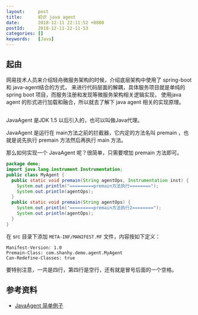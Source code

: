 ```yaml
---
layout:     post
title:      初识 java agent
date:       2018-12-11 22:11:52 +0800
postId:     2018-12-11-22-11-53
categories: []
keywords:   [Java]
---
```


## 起由

网易技术人员来介绍轻舟微服务架构的时候，介绍底层架构中使用了 spring-boot 和 java-agent结合的方式，
来进行代码层面的解耦，具体服务项目就是单纯的spring boot 项目，而服务注册和发现等微服务架构相关逻辑实现，
使用java agent 的形式进行加载和融合，所以就去了解下 java agent 相关的实现原理。

## 

JavaAgent 是JDK 1.5 以后引入的，也可以叫做Java代理。

JavaAgent 是运行在 main方法之前的拦截器，它内定的方法名叫 premain ，也就是说先执行 premain 方法然后再执行 main 方法。

那么如何实现一个 JavaAgent 呢？很简单，只需要增加 premain 方法即可。

```java
package demo;
import java.lang.instrument.Instrumentation;
public class MyAgent {
  public static void premain(String agentOps, Instrumentation inst) {
    System.out.println("=========premain方法执行========");
    System.out.println(agentOps);
  }
  public static void premain(String agentOps) {
    System.out.println("=========premain方法执行2========");
    System.out.println(agentOps);
  }
}
```

在 src 目录下添加 `META-INF/MANIFEST.MF` 文件，内容按如下定义：
```log
Manifest-Version: 1.0
Premain-Class: com.shanhy.demo.agent.MyAgent
Can-Redefine-Classes: true

```
要特别注意，一共是四行，第四行是空行，还有就是冒号后面的一个空格。



## 参考资料

* [JavaAgent 简单例子](https://blog.csdn.net/catoop/article/details/51034739)
